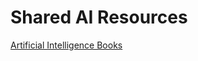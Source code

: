 # Shared AI Resources
[Artificial Intelligence Books](https://github.com/subzer0girl2/subzer0girl2-Shared-Resources/blob/main/Artificial%20Intelligence%20Books)